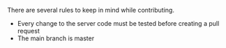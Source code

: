 There are several rules to keep in mind while contributing.
- Every change to the server code must be tested before creating a pull request
- The main branch is master 

